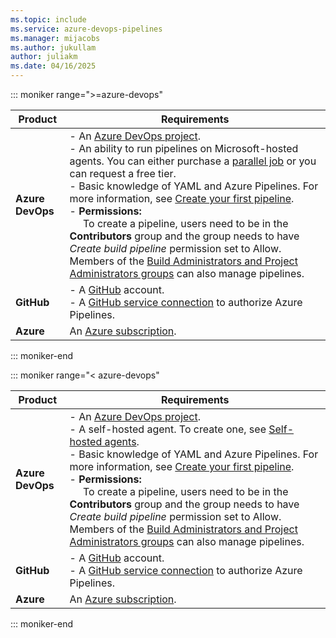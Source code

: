 ```yaml
---
ms.topic: include
ms.service: azure-devops-pipelines
ms.manager: mijacobs
ms.author: jukullam
author: juliakm
ms.date: 04/16/2025
---
```


::: moniker range=">=azure-devops"

| **Product** | **Requirements**   |
|---|---|
| **Azure DevOps** | - An [Azure DevOps project](../../../organizations/projects/create-project.md).<br>   - An ability to run pipelines on Microsoft-hosted agents. You can either purchase a [parallel job](../../licensing/concurrent-jobs.md) or you can request a free tier.  <br> - Basic knowledge of YAML and Azure Pipelines. For more information, see [Create your first pipeline](../../create-first-pipeline.md). <br> - **Permissions:**<br>      &nbsp;&nbsp;&nbsp;&nbsp; To create a pipeline, users need to be in the **Contributors** group and the group needs to have *Create build pipeline* permission set to Allow. Members of the [Build Administrators and Project Administrators groups](../../../organizations/security/permissions.md) can also manage pipelines.
| **GitHub** | - A [GitHub](https://github.com) account. <br>   - A [GitHub service connection](../../library/service-endpoints.md) to authorize Azure Pipelines.|
| **Azure** | An [Azure subscription](https://azure.microsoft.com/free/). |

::: moniker-end

::: moniker range="< azure-devops"

| **Product** | **Requirements**   |
|---|---|
| **Azure DevOps** | - An [Azure DevOps project](../../../organizations/projects/create-project.md).<br>   - A self-hosted agent. To create one, see [Self-hosted agents](../../agents/agents.md#self-hosted-agents).  <br> - Basic knowledge of YAML and Azure Pipelines. For more information, see [Create your first pipeline](../../create-first-pipeline.md). <br> - **Permissions:**<br>      &nbsp;&nbsp;&nbsp;&nbsp; To create a pipeline, users need to be in the **Contributors** group and the group needs to have *Create build pipeline* permission set to Allow. Members of the [Build Administrators and Project Administrators groups](../../../organizations/security/permissions.md) can also manage pipelines.
| **GitHub** | - A [GitHub](https://github.com) account. <br>   - A [GitHub service connection](../../library/service-endpoints.md) to authorize Azure Pipelines.|
| **Azure** | An [Azure subscription](https://azure.microsoft.com/free/). |

::: moniker-end